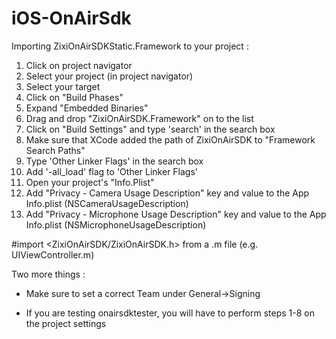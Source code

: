 # iOS-OnAirSdk

Importing ZixiOnAirSDKStatic.Framework to your project :

1. Click on project navigator
2. Select your project (in project navigator)
3. Select your target
4. Click on "Build Phases"
5. Expand "Embedded Binaries"
6. Drag and drop "ZixiOnAirSDK.Framework" on to the list
7. Click on "Build Settings" and type 'search' in the search box
8. Make sure that XCode added the path of ZixiOnAirSDK to "Framework Search Paths"
9. Type 'Other Linker Flags' in the search box
10. Add '-all_load' flag to 'Other Linker Flags'
11. Open your project's "Info.Plist"
13. Add "Privacy - Camera Usage Description" key and value to the App Info.plist (NSCameraUsageDescription)
14. Add "Privacy - Microphone Usage Description" key and value to the App Info.plist (NSMicrophoneUsageDescription)

#import <ZixiOnAirSDK/ZixiOnAirSDK.h> from a .m file (e.g. UIViewController.m)


Two more things :
* Make sure to set a correct Team under General->Signing

* If you are testing onairsdktester, you will have to perform steps 1-8 on the project settings

